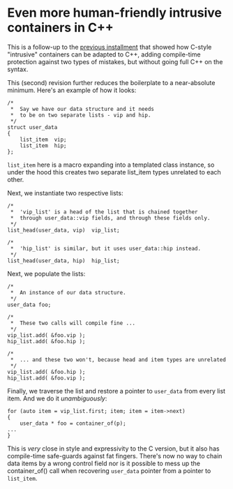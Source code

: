 # Even more human-friendly intrusive containers in C++

This is a follow-up to the 
[previous installment](https://github.com/apankrat/notes/tree/master/intrusive-containers/readme-v1.md)
that showed how C-style "intrusive" containers can be adapted to C++,
adding compile-time protection against two types of mistakes, but 
without going full C++ on the syntax.

This (second) revision further reduces the boilerplate to a near-absolute
minimum. Here's an example of how it looks:

    /*
     *  Say we have our data structure and it needs 
     *  to be on two separate lists - vip and hip.
     */
    struct user_data
    {
        list_item  vip;
        list_item  hip;
    };

`list_item` here is a macro expanding into a templated class instance,
so under the hood this creates two separate list_item types unrelated
to each other.

Next, we instantiate two respective lists:

    /*
     *  'vip_list' is a head of the list that is chained together
     *  through user_data::vip fields, and through these fields only.
     */
    list_head(user_data, vip)  vip_list;

    /*
     *  'hip_list' is similar, but it uses user_data::hip instead.
     */
    list_head(user_data, hip)  hip_list;

Next, we populate the lists:

    /*
     *  An instance of our data structure.
     */
    user_data foo;

    /*
     *  These two calls will compile fine ...
     */
    vip_list.add( &foo.vip );
    hip_list.add( &foo.hip );

    /*
     *  ... and these two won't, because head and item types are unrelated
     */
    vip_list.add( &foo.hip );
    hip_list.add( &foo.vip );

Finally, we traverse the list and restore a pointer to `user_data` from 
every list item. And we do it *unambiguously*:

    for (auto item = vip_list.first; item; item = item->next)
    {
        user_data * foo = container_of(p);
	...
    }

This is *very* close in style and expressivity to the C version, but it 
also has compile-time safe-guards against fat fingers. There's now no 
way to chain data items by a wrong control field nor is it possible 
to mess up the container_of() call when recovering `user_data` pointer
from a pointer to `list_item`.
